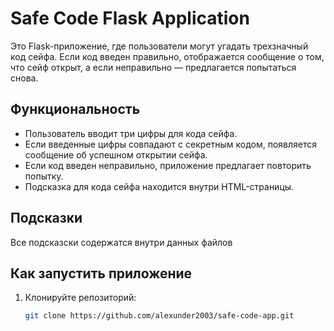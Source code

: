 # Safe Code Flask Application

Это Flask-приложение, где пользователи могут угадать трехзначный код сейфа. Если код введен правильно, отображается сообщение о том, что сейф открыт, а если неправильно — предлагается попытаться снова.

## Функциональность

- Пользователь вводит три цифры для кода сейфа.
- Если введенные цифры совпадают с секретным кодом, появляется сообщение об успешном открытии сейфа.
- Если код введен неправильно, приложение предлагает повторить попытку.
- Подсказка для кода сейфа находится внутри HTML-страницы.

## Подсказки

Все подсказски содержатся внутри данных файлов

## Как запустить приложение

1. Клонируйте репозиторий:
   ```bash
   git clone https://github.com/alexunder2003/safe-code-app.git
